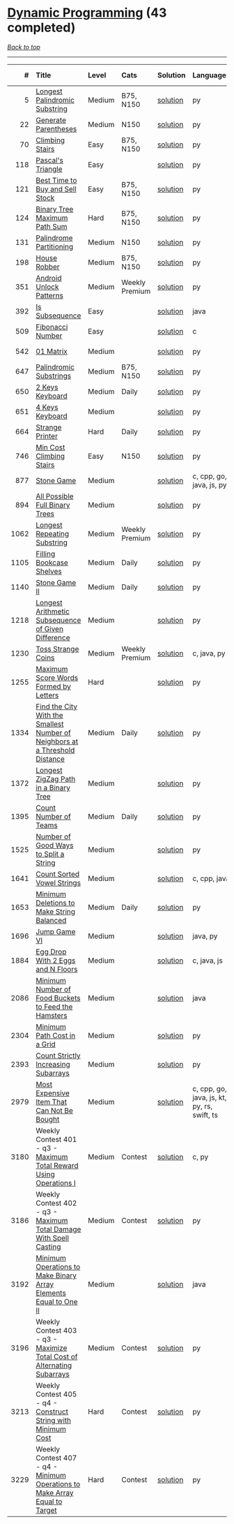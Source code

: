 # [Dynamic Programming](<https://leetcode.com/tag/Dynamic-Programming/>) (43 completed)

*[Back to top](<../../README.md>)*

------

|    # | Title                                                                                                                                                                                      | Level   | Cats           | Solution                                                                                               | Languages                                   | Date Complete   |
|-----:|:-------------------------------------------------------------------------------------------------------------------------------------------------------------------------------------------|:--------|:---------------|:-------------------------------------------------------------------------------------------------------|:--------------------------------------------|:----------------|
|    5 | [Longest Palindromic Substring](<https://leetcode.com/problems/longest-palindromic-substring>)                                                                                             | Medium  | B75, N150      | [solution](<../_5. Longest Palindromic Substring.md>)                                                  | py                                          | Jul 05, 2024    |
|   22 | [Generate Parentheses](<https://leetcode.com/problems/generate-parentheses>)                                                                                                               | Medium  | N150           | [solution](<../_22. Generate Parentheses.md>)                                                          | py                                          | Jun 13, 2024    |
|   70 | [Climbing Stairs](<https://leetcode.com/problems/climbing-stairs>)                                                                                                                         | Easy    | B75, N150      | [solution](<../_70. Climbing Stairs.md>)                                                               | py                                          | May 22, 2024    |
|  118 | [Pascal's Triangle](<https://leetcode.com/problems/pascals-triangle>)                                                                                                                      | Easy    |                | [solution](<../_118. Pascal's Triangle.md>)                                                            | py                                          | May 22, 2024    |
|  121 | [Best Time to Buy and Sell Stock](<https://leetcode.com/problems/best-time-to-buy-and-sell-stock>)                                                                                         | Easy    | B75, N150      | [solution](<../_121. Best Time to Buy and Sell Stock.md>)                                              | py                                          | Jul 03, 2024    |
|  124 | [Binary Tree Maximum Path Sum](<https://leetcode.com/problems/binary-tree-maximum-path-sum>)                                                                                               | Hard    | B75, N150      | [solution](<../_124. Binary Tree Maximum Path Sum.md>)                                                 | py                                          | Jul 04, 2024    |
|  131 | [Palindrome Partitioning](<https://leetcode.com/problems/palindrome-partitioning>)                                                                                                         | Medium  | N150           | [solution](<../_131. Palindrome Partitioning.md>)                                                      | py                                          | Jul 30, 2024    |
|  198 | [House Robber](<https://leetcode.com/problems/house-robber>)                                                                                                                               | Medium  | B75, N150      | [solution](<../_198. House Robber.md>)                                                                 | py                                          | Jul 17, 2024    |
|  351 | [Android Unlock Patterns](<https://leetcode.com/problems/android-unlock-patterns>)                                                                                                         | Medium  | Weekly Premium | [solution](<../_351. Android Unlock Patterns.md>)                                                      | py                                          | Aug 13, 2024    |
|  392 | [Is Subsequence](<https://leetcode.com/problems/is-subsequence>)                                                                                                                           | Easy    |                | [solution](<../_392. Is Subsequence.md>)                                                               | java                                        | Jun 22, 2024    |
|  509 | [Fibonacci Number](<https://leetcode.com/problems/fibonacci-number>)                                                                                                                       | Easy    |                | [solution](<../_509. Fibonacci Number.md>)                                                             | c                                           | Jun 17, 2024    |
|  542 | [01 Matrix](<https://leetcode.com/problems/01-matrix>)                                                                                                                                     | Medium  |                | [solution](<../_542. 01 Matrix.md>)                                                                    | py                                          | Jun 26, 2024    |
|  647 | [Palindromic Substrings](<https://leetcode.com/problems/palindromic-substrings>)                                                                                                           | Medium  | B75, N150      | [solution](<../_647. Palindromic Substrings.md>)                                                       | py                                          | Jul 05, 2024    |
|  650 | [2 Keys Keyboard](<https://leetcode.com/problems/2-keys-keyboard>)                                                                                                                         | Medium  | Daily          | [solution](<../_650. 2 Keys Keyboard.md>)                                                              | py                                          | Aug 19, 2024    |
|  651 | [4 Keys Keyboard](<https://leetcode.com/problems/4-keys-keyboard>)                                                                                                                         | Medium  |                | [solution](<../_651. 4 Keys Keyboard.md>)                                                              | py                                          | May 29, 2024    |
|  664 | [Strange Printer](<https://leetcode.com/problems/strange-printer>)                                                                                                                         | Hard    | Daily          | [solution](<../_664. Strange Printer.md>)                                                              | py                                          | Aug 21, 2024    |
|  746 | [Min Cost Climbing Stairs](<https://leetcode.com/problems/min-cost-climbing-stairs>)                                                                                                       | Easy    | N150           | [solution](<../_746. Min Cost Climbing Stairs.md>)                                                     | py                                          | Jul 05, 2024    |
|  877 | [Stone Game](<https://leetcode.com/problems/stone-game>)                                                                                                                                   | Medium  |                | [solution](<../_877. Stone Game.md>)                                                                   | c, cpp, go, java, js, py                    | Jul 11, 2024    |
|  894 | [All Possible Full Binary Trees](<https://leetcode.com/problems/all-possible-full-binary-trees>)                                                                                           | Medium  |                | [solution](<../_894. All Possible Full Binary Trees.md>)                                               | py                                          | Jul 29, 2024    |
| 1062 | [Longest Repeating Substring](<https://leetcode.com/problems/longest-repeating-substring>)                                                                                                 | Medium  | Weekly Premium | [solution](<../_1062. Longest Repeating Substring.md>)                                                 | py                                          | Aug 01, 2024    |
| 1105 | [Filling Bookcase Shelves](<https://leetcode.com/problems/filling-bookcase-shelves>)                                                                                                       | Medium  | Daily          | [solution](<../_1105. Filling Bookcase Shelves.md>)                                                    | py                                          | Jul 31, 2024    |
| 1140 | [Stone Game II](<https://leetcode.com/problems/stone-game-ii>)                                                                                                                             | Medium  | Daily          | [solution](<../_1140. Stone Game II.md>)                                                               | py                                          | Aug 20, 2024    |
| 1218 | [Longest Arithmetic Subsequence of Given Difference](<https://leetcode.com/problems/longest-arithmetic-subsequence-of-given-difference>)                                                   | Medium  |                | [solution](<../_1218. Longest Arithmetic Subsequence of Given Difference.md>)                          | py                                          | May 31, 2024    |
| 1230 | [Toss Strange Coins](<https://leetcode.com/problems/toss-strange-coins>)                                                                                                                   | Medium  | Weekly Premium | [solution](<../_1230. Toss Strange Coins.md>)                                                          | c, java, py                                 | Jul 29, 2024    |
| 1255 | [Maximum Score Words Formed by Letters](<https://leetcode.com/problems/maximum-score-words-formed-by-letters>)                                                                             | Hard    |                | [solution](<../_1255. Maximum Score Words Formed by Letters.md>)                                       | py                                          | Jun 15, 2024    |
| 1334 | [Find the City With the Smallest Number of Neighbors at a Threshold Distance](<https://leetcode.com/problems/find-the-city-with-the-smallest-number-of-neighbors-at-a-threshold-distance>) | Medium  | Daily          | [solution](<../_1334. Find the City With the Smallest Number of Neighbors at a Threshold Distance.md>) | py                                          | Jul 26, 2024    |
| 1372 | [Longest ZigZag Path in a Binary Tree](<https://leetcode.com/problems/longest-zigzag-path-in-a-binary-tree>)                                                                               | Medium  |                | [solution](<../_1372. Longest ZigZag Path in a Binary Tree.md>)                                        | py                                          | Jul 05, 2024    |
| 1395 | [Count Number of Teams](<https://leetcode.com/problems/count-number-of-teams>)                                                                                                             | Medium  | Daily          | [solution](<../_1395. Count Number of Teams.md>)                                                       | py                                          | Jul 29, 2024    |
| 1525 | [Number of Good Ways to Split a String](<https://leetcode.com/problems/number-of-good-ways-to-split-a-string>)                                                                             | Medium  |                | [solution](<../_1525. Number of Good Ways to Split a String.md>)                                       | py                                          | Jun 01, 2024    |
| 1641 | [Count Sorted Vowel Strings](<https://leetcode.com/problems/count-sorted-vowel-strings>)                                                                                                   | Medium  |                | [solution](<../_1641. Count Sorted Vowel Strings.md>)                                                  | c, cpp, java                                | Jun 24, 2024    |
| 1653 | [Minimum Deletions to Make String Balanced](<https://leetcode.com/problems/minimum-deletions-to-make-string-balanced>)                                                                     | Medium  | Daily          | [solution](<../_1653. Minimum Deletions to Make String Balanced.md>)                                   | py                                          | Jul 30, 2024    |
| 1696 | [Jump Game VI](<https://leetcode.com/problems/jump-game-vi>)                                                                                                                               | Medium  |                | [solution](<../_1696. Jump Game VI.md>)                                                                | java, py                                    | Jul 03, 2024    |
| 1884 | [Egg Drop With 2 Eggs and N Floors](<https://leetcode.com/problems/egg-drop-with-2-eggs-and-n-floors>)                                                                                     | Medium  |                | [solution](<../_1884. Egg Drop With 2 Eggs and N Floors.md>)                                           | c, java, js                                 | Jul 11, 2024    |
| 2086 | [Minimum Number of Food Buckets to Feed the Hamsters](<https://leetcode.com/problems/minimum-number-of-food-buckets-to-feed-the-hamsters>)                                                 | Medium  |                | [solution](<../_2086. Minimum Number of Food Buckets to Feed the Hamsters.md>)                         | java                                        | Jul 01, 2024    |
| 2304 | [Minimum Path Cost in a Grid](<https://leetcode.com/problems/minimum-path-cost-in-a-grid>)                                                                                                 | Medium  |                | [solution](<../_2304. Minimum Path Cost in a Grid.md>)                                                 | py                                          | Jul 29, 2024    |
| 2393 | [Count Strictly Increasing Subarrays](<https://leetcode.com/problems/count-strictly-increasing-subarrays>)                                                                                 | Medium  |                | [solution](<../_2393. Count Strictly Increasing Subarrays.md>)                                         | py                                          | Jul 29, 2024    |
| 2979 | [Most Expensive Item That Can Not Be Bought](<https://leetcode.com/problems/most-expensive-item-that-can-not-be-bought>)                                                                   | Medium  |                | [solution](<../_2979. Most Expensive Item That Can Not Be Bought.md>)                                  | c, cpp, go, java, js, kt, py, rs, swift, ts | Jul 29, 2024    |
| 3180 | Weekly Contest 401 - q3 - [Maximum Total Reward Using Operations I](<https://leetcode.com/problems/maximum-total-reward-using-operations-i>)                                               | Medium  | Contest        | [solution](<../_3180. Maximum Total Reward Using Operations I.md>)                                     | c, py                                       | Jul 07, 2024    |
| 3186 | Weekly Contest 402 - q3 - [Maximum Total Damage With Spell Casting](<https://leetcode.com/problems/maximum-total-damage-with-spell-casting>)                                               | Medium  | Contest        | [solution](<../_3186. Maximum Total Damage With Spell Casting.md>)                                     | py                                          | Jul 07, 2024    |
| 3192 | [Minimum Operations to Make Binary Array Elements Equal to One II](<https://leetcode.com/problems/minimum-operations-to-make-binary-array-elements-equal-to-one-ii>)                       | Medium  |                | [solution](<../_3192. Minimum Operations to Make Binary Array Elements Equal to One II.md>)            | java                                        | Jun 22, 2024    |
| 3196 | Weekly Contest 403 - q3 - [Maximize Total Cost of Alternating Subarrays](<https://leetcode.com/problems/maximize-total-cost-of-alternating-subarrays>)                                     | Medium  | Contest        | [solution](<../_3196. Maximize Total Cost of Alternating Subarrays.md>)                                | py                                          | Jul 07, 2024    |
| 3213 | Weekly Contest 405 - q4 - [Construct String with Minimum Cost](<https://leetcode.com/problems/construct-string-with-minimum-cost>)                                                         | Hard    | Contest        | [solution](<../_3213. Construct String with Minimum Cost.md>)                                          | py                                          | Jul 07, 2024    |
| 3229 | Weekly Contest 407 - q4 - [Minimum Operations to Make Array Equal to Target](<https://leetcode.com/problems/minimum-operations-to-make-array-equal-to-target>)                             | Hard    | Contest        | [solution](<../_3229. Minimum Operations to Make Array Equal to Target.md>)                            | py                                          | Jul 21, 2024    |